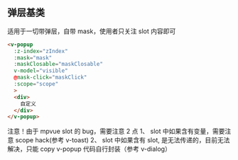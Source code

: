 ## 弹层基类

适用于一切带弹层，自带 mask，使用者只关注 slot 内容即可

```html
<v-popup
  :z-index="zIndex"
  :mask="mask"
  :maskClosable="maskClosable"
  v-model="visible"
  @mask-click="maskClick"
  :scope="scope"
  >
  <div>
    自定义
  </div>
</v-popup>
```

注意！由于 mpvue slot 的 bug，需要注意 2 点
1、 slot 中如果含有变量，需要注意 scope hack(参考 v-toast)
2、 slot 中如果含有 slot, 是无法传递的，目前无法解决，只能 copy v-popup 代码自行封装（参考 v-dialog）
